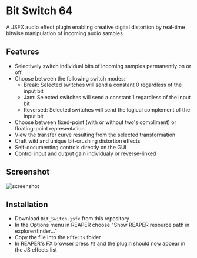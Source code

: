 # Bit Switch 64
A JSFX audio effect plugin enabling creative digital distortion by real-time bitwise manipulation of incoming audio samples.
## Features
* Selectively switch individual bits of incoming samples permanently on or off.
* Choose between the following switch modes:
  * Break: Selected switches will send a constant 0 regardless of the input bit
  * Jam: Selected switches will send a constant 1 regardless of the input bit
  * Reversed: Selected switches will send the logical complement of the input bit
* Choose between fixed-point (with or without two's compliment) or floating-point representation 
* View the transfer curve resulting from the selected transformation
* Craft wild and unique bit-crushing distortion effects
* Self-documenting controls directly on the GUI
* Control input and output gain individualy or reverse-linked
## Screenshot
![screenshot](screenshot.webp)
## Installation
* Download `Bit_Switch.jsfx` from this repository
* In the Options menu in REAPER choose "Show REAPER resource path in explorer/finder..."
* Copy the file into the `Effects` folder
* In REAPER's FX browser press `F5` and the plugin should now appear in the JS effects list
